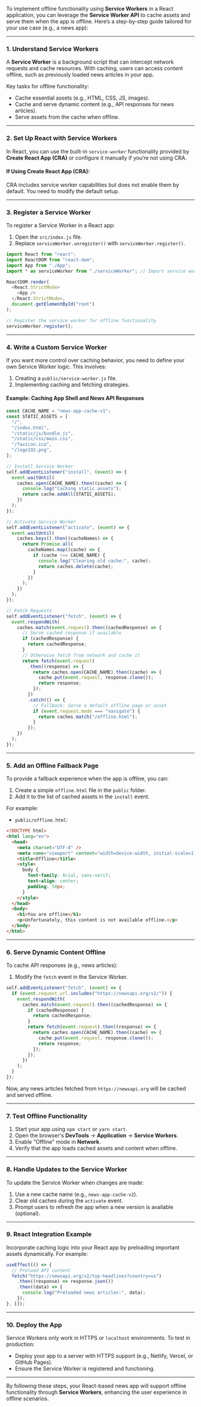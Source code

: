 To implement offline functionality using **Service Workers** in a React application, you can leverage the **Service Worker API** to cache assets and serve them when the app is offline. Here’s a step-by-step guide tailored for your use case (e.g., a news app):

---

### 1. **Understand Service Workers**

A **Service Worker** is a background script that can intercept network requests and cache resources. With caching, users can access content offline, such as previously loaded news articles in your app.

Key tasks for offline functionality:
- Cache essential assets (e.g., HTML, CSS, JS, images).
- Cache and serve dynamic content (e.g., API responses for news articles).
- Serve assets from the cache when offline.

---

### 2. **Set Up React with Service Workers**

In React, you can use the built-in `service-worker` functionality provided by **Create React App (CRA)** or configure it manually if you’re not using CRA.

#### If Using Create React App (CRA):
CRA includes service worker capabilities but does not enable them by default. You need to modify the default setup.

---

### 3. **Register a Service Worker**

To register a Service Worker in a React app:

1. Open the `src/index.js` file.
2. Replace `serviceWorker.unregister()` with `serviceWorker.register()`.

<audio src="C:\Users\10691\Downloads\serviceWorker通过.mp3"></audio>

```javascript
import React from "react";
import ReactDOM from "react-dom";
import App from "./App";
import * as serviceWorker from "./serviceWorker"; // Import service worker

ReactDOM.render(
  <React.StrictMode>
    <App />
  </React.StrictMode>,
  document.getElementById("root")
);

// Register the service worker for offline functionality
serviceWorker.register();
```

---

### 4. **Write a Custom Service Worker**

If you want more control over caching behavior, you need to define your own Service Worker logic. This involves:

1. Creating a `public/service-worker.js` file.
2. Implementing caching and fetching strategies.

#### Example: Caching App Shell and News API Responses

<audio src="C:\Users\10691\Downloads\这段代码展示了一个Servic.mp3"></audio>

```javascript
const CACHE_NAME = "news-app-cache-v1";
const STATIC_ASSETS = [
  "/",
  "/index.html",
  "/static/js/bundle.js",
  "/static/css/main.css",
  "/favicon.ico",
  "/logo192.png",
];

// Install Service Worker
self.addEventListener("install", (event) => {
  event.waitUntil(
    caches.open(CACHE_NAME).then((cache) => {
      console.log("Caching static assets");
      return cache.addAll(STATIC_ASSETS);
    })
  );
});

// Activate Service Worker
self.addEventListener("activate", (event) => {
  event.waitUntil(
    caches.keys().then((cacheNames) => {
      return Promise.all(
        cacheNames.map((cache) => {
          if (cache !== CACHE_NAME) {
            console.log("Clearing old cache:", cache);
            return caches.delete(cache);
          }
        })
      );
    })
  );
});

// Fetch Requests
self.addEventListener("fetch", (event) => {
  event.respondWith(
    caches.match(event.request).then((cachedResponse) => {
      // Serve cached response if available
      if (cachedResponse) {
        return cachedResponse;
      }
      // Otherwise fetch from network and cache it
      return fetch(event.request)
        .then((response) => {
          return caches.open(CACHE_NAME).then((cache) => {
            cache.put(event.request, response.clone());
            return response;
          });
        })
        .catch(() => {
          // Fallback: Serve a default offline page or asset
          if (event.request.mode === "navigate") {
            return caches.match("/offline.html");
          }
        });
    })
  );
});
```

---

### 5. **Add an Offline Fallback Page**

To provide a fallback experience when the app is offline, you can:

1. Create a simple `offline.html` file in the `public` folder.
2. Add it to the list of cached assets in the `install` event.

For example:

- `public/offline.html`:

<audio src="C:\Users\10691\Downloads\这段代码定义了一个简单的静态H.mp3"></audio>

```html
<!DOCTYPE html>
<html lang="en">
  <head>
    <meta charset="UTF-8" />
    <meta name="viewport" content="width=device-width, initial-scale=1.0" />
    <title>Offline</title>
    <style>
      body {
        font-family: Arial, sans-serif;
        text-align: center;
        padding: 50px;
      }
    </style>
  </head>
  <body>
    <h1>You are offline</h1>
    <p>Unfortunately, this content is not available offline.</p>
  </body>
</html>
```

---

### 6. **Serve Dynamic Content Offline**

To cache API responses (e.g., news articles):

1. Modify the `fetch` event in the Service Worker.

<audio src="C:\Users\10691\Downloads\这段代码未Service Wo.mp3"></audio>

```javascript
self.addEventListener("fetch", (event) => {
  if (event.request.url.includes("https://newsapi.org/v2/")) {
    event.respondWith(
      caches.match(event.request).then((cachedResponse) => {
        if (cachedResponse) {
          return cachedResponse;
        }
        return fetch(event.request).then((response) => {
          return caches.open(CACHE_NAME).then((cache) => {
            cache.put(event.request, response.clone());
            return response;
          });
        });
      })
    );
  }
});
```

Now, any news articles fetched from `https://newsapi.org` will be cached and served offline.

---

### 7. **Test Offline Functionality**

1. Start your app using `npm start` or `yarn start`.
2. Open the browser's **DevTools** → **Application** → **Service Workers**.
3. Enable "Offline" mode in **Network**.
4. Verify that the app loads cached assets and content when offline.

---

### 8. **Handle Updates to the Service Worker**

To update the Service Worker when changes are made:

1. Use a new cache name (e.g., `news-app-cache-v2`).
2. Clear old caches during the `activate` event.
3. Prompt users to refresh the app when a new version is available (optional).

---

### 9. **React Integration Example**

Incorporate caching logic into your React app by preloading important assets dynamically. For example:

```javascript
useEffect(() => {
  // Preload API content
  fetch("https://newsapi.org/v2/top-headlines?country=us")
    .then((response) => response.json())
    .then((data) => {
      console.log("Preloaded news articles:", data);
    });
}, []);
```

---

### 10. **Deploy the App**

Service Workers only work in HTTPS or `localhost` environments. To test in production:
- Deploy your app to a server with HTTPS support (e.g., Netlify, Vercel, or GitHub Pages).
- Ensure the Service Worker is registered and functioning.

---

By following these steps, your React-based news app will support offline functionality through **Service Workers**, enhancing the user experience in offline scenarios.